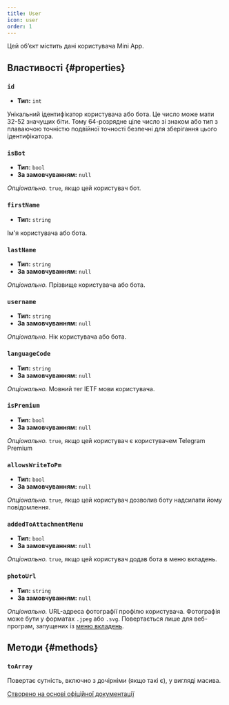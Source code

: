 ```yaml
---
title: User
icon: user
order: 1
---
```


Цей об’єкт містить дані користувача Mini App.

## Властивості {#properties}

### `id`

- **Тип:** `int`

Унікальний ідентифікатор користувача або бота. Це число може мати 32-52 значущих біти. Тому 64-розрядне ціле число зі знаком або тип з плаваючою точністю подвійної точності безпечні для зберігання цього ідентифікатора.

### `isBot`

- **Тип:** `bool`
- **За замовчуванням:** `null`

_Опціонально._ `true`, якщо цей користувач бот.

### `firstName`

- **Тип:** `string`

Ім'я користувача або бота.

### `lastName`

- **Тип:** `string`
- **За замовчуванням:** `null`

_Опціонально._ Прізвище користувача або бота.

### `username`

- **Тип:** `string`
- **За замовчуванням:** `null`

_Опціонально._ Нік користувача або бота.

### `languageCode`

- **Тип:** `string`
- **За замовчуванням:** `null`

_Опціонально._ Мовний тег IETF мови користувача.

### `isPremium`

- **Тип:** `bool`
- **За замовчуванням:** `null`

_Опціонально._ `true`, якщо цей користувач є користувачем Telegram Premium

### `allowsWriteToPm`

- **Тип:** `bool`
- **За замовчуванням:** `null`

_Опціонально._ `true`, якщо цей користувач дозволив боту надсилати йому повідомлення.

### `addedToAttachmentMenu`

- **Тип:** `bool`
- **За замовчуванням:** `null`

_Опціонально._ `true`, якщо цей користувач додав бота в меню вкладень.

### `photoUrl`

- **Тип:** `string`
- **За замовчуванням:** `null`

_Опціонально._ URL-адреса фотографії профілю користувача. Фотографія може бути у форматах `.jpeg` або `.svg`. Повертається лише для веб-програм, запущених із [меню вкладень](https://core.telegram.org/bots/webapps#adding-bots-to-the-attachment-menu).

## Методи {#methods}

### `toArray`

Повертає сутність, включно з дочірніми (якщо такі є), у вигляді масива.

[Створено на основі офіційної документації](https://core.telegram.org/bots/webapps#webappuser)